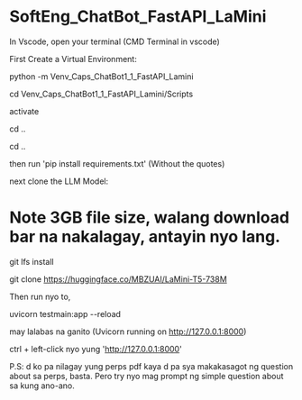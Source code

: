 # SoftEng_ChatBot_FastAPI_LaMini
In Vscode, open your terminal (CMD Terminal in vscode)

First Create a Virtual Environment:

  python -m Venv_Caps_ChatBot1_1_FastAPI_Lamini
  
  cd Venv_Caps_ChatBot1_1_FastAPI_Lamini/Scripts
  
  activate
  
  cd ..
  
  cd ..

then run 'pip install requirements.txt' (Without the quotes)

next clone the LLM Model:

# Note 3GB file size, walang download bar na nakalagay, antayin nyo lang.

  git lfs install
  
  git clone https://huggingface.co/MBZUAI/LaMini-T5-738M

Then run nyo to, 

  uvicorn testmain:app --reload

may lalabas na ganito (Uvicorn running on http://127.0.0.1:8000)

  ctrl + left-click nyo yung 'http://127.0.0.1:8000'

P.S: d ko pa nilagay yung perps pdf kaya d pa sya makakasagot ng question about sa perps, basta. Pero try nyo mag prompt ng simple question about sa kung ano-ano.

